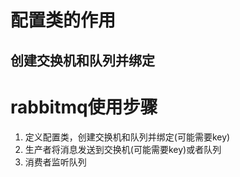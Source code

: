# 配置类的作用
## 创建交换机和队列并绑定
# rabbitmq使用步骤
1. 定义配置类，创建交换机和队列并绑定(可能需要key)
2. 生产者将消息发送到交换机(可能需要key)或者队列
3. 消费者监听队列